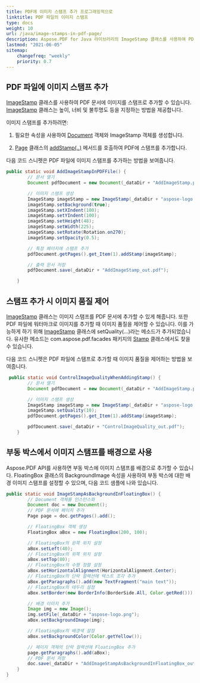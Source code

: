 ```yaml
---
title: PDF에 이미지 스탬프 추가 프로그래밍적으로
linktitle: PDF 파일의 이미지 스탬프
type: docs
weight: 10
url: /java/image-stamps-in-pdf-page/
description: Aspose.PDF for Java 라이브러리의 ImageStamp 클래스를 사용하여 PDF 문서에 이미지 스탬프를 추가합니다.
lastmod: "2021-06-05"
sitemap:
    changefreq: "weekly"
    priority: 0.7
---
```


## PDF 파일에 이미지 스탬프 추가

[ImageStamp](https://reference.aspose.com/pdf/java/com.aspose.pdf/ImageStamp) 클래스를 사용하여 PDF 문서에 이미지를 스탬프로 추가할 수 있습니다. [ImageStamp](https://reference.aspose.com/pdf/java/com.aspose.pdf/ImageStamp) 클래스는 높이, 너비 및 불투명도 등을 지정하는 방법을 제공합니다.

이미지 스탬프를 추가하려면:

1. 필요한 속성을 사용하여 [Document](https://reference.aspose.com/pdf/java/com.aspose.pdf/Document) 객체와 ImageStamp 객체를 생성합니다.

1. [Page](https://reference.aspose.com/pdf/java/com.aspose.pdf/Page) 클래스의 [addStamp(..)](https://reference.aspose.com/pdf/java/com.aspose.pdf/Page#addStamp-com.aspose.pdf.Stamp-) 메서드를 호출하여 PDF에 스탬프를 추가합니다.

다음 코드 스니펫은 PDF 파일에 이미지 스탬프를 추가하는 방법을 보여줍니다.

```java
public static void AddImageStampInPDFFile() {
        // 문서 열기
        Document pdfDocument = new Document(_dataDir + "AddImageStamp.pdf");

        // 이미지 스탬프 생성
        ImageStamp imageStamp = new ImageStamp(_dataDir + "aspose-logo.png");
        imageStamp.setBackground(true);
        imageStamp.setXIndent(100);
        imageStamp.setYIndent(100);
        imageStamp.setHeight(48);
        imageStamp.setWidth(225);
        imageStamp.setRotate(Rotation.on270);
        imageStamp.setOpacity(0.5);

        // 특정 페이지에 스탬프 추가
        pdfDocument.getPages().get_Item(1).addStamp(imageStamp);

        // 출력 문서 저장
        pdfDocument.save(_dataDir + "AddImageStamp_out.pdf");

    }
```


## 스탬프 추가 시 이미지 품질 제어

[ImageStamp](https://reference.aspose.com/pdf/java/com.aspose.pdf/ImageStamp) 클래스는 이미지 스탬프를 PDF 문서에 추가할 수 있게 해줍니다. 또한 PDF 파일에 워터마크로 이미지를 추가할 때 이미지 품질을 제어할 수 있습니다. 이를 가능하게 하기 위해 [ImageStamp](https://reference.aspose.com/pdf/java/com.aspose.pdf/ImageStamp) 클래스에 setQuality(...)라는 메소드가 추가되었습니다. 유사한 메소드는 com.aspose.pdf.facades 패키지의 [Stamp](https://reference.aspose.com/pdf/java/com.aspose.pdf/Stamp) 클래스에서도 찾을 수 있습니다.

다음 코드 스니펫은 PDF 파일에 스탬프로 추가할 때 이미지 품질을 제어하는 방법을 보여줍니다.

```java
 public static void ControlImageQualityWhenAddingStamp() {
        // 문서 열기
        Document pdfDocument = new Document(_dataDir + "AddImageStamp.pdf");

        // 이미지 스탬프 생성
        ImageStamp imageStamp = new ImageStamp(_dataDir + "aspose-logo.png");
        imageStamp.setQuality(10);
        pdfDocument.getPages().get_Item(1).addStamp(imageStamp);

        pdfDocument.save(_dataDir + "ControlImageQuality_out.pdf");
    }
```


## 부동 박스에서 이미지 스탬프를 배경으로 사용

Aspose.PDF API를 사용하면 부동 박스에 이미지 스탬프를 배경으로 추가할 수 있습니다. FloatingBox 클래스의 BackgroundImage 속성을 사용하여 부동 박스에 대한 배경 이미지 스탬프를 설정할 수 있으며, 다음 코드 샘플에 나와 있습니다.

```java
public static void ImageStampAsBackgroundInFloatingBox() {
        // Document 객체를 인스턴스화
        Document doc = new Document();
        // PDF 문서에 페이지 추가
        Page page = doc.getPages().add();

        // FloatingBox 객체 생성
        FloatingBox aBox = new FloatingBox(200, 100);

        // FloatingBox의 왼쪽 위치 설정
        aBox.setLeft(40);
        // FloatingBox의 위쪽 위치 설정
        aBox.setTop(80);
        // FloatingBox의 수평 정렬 설정
        aBox.setHorizontalAlignment(HorizontalAlignment.Center);
        // FloatingBox의 단락 컬렉션에 텍스트 조각 추가
        aBox.getParagraphs().add(new TextFragment("main text"));
        // FloatingBox의 테두리 설정
        aBox.setBorder(new BorderInfo(BorderSide.All, Color.getRed()));

        // 배경 이미지 추가
        Image img = new Image();
        img.setFile(_dataDir + "aspose-logo.png");
        aBox.setBackgroundImage(img);

        // FloatingBox의 배경색 설정
        aBox.setBackgroundColor(Color.getYellow());

        // 페이지 객체의 단락 컬렉션에 FloatingBox 추가
        page.getParagraphs().add(aBox);
        // PDF 문서 저장
        doc.save(_dataDir + "AddImageStampAsBackgroundInFloatingBox_out.pdf");
    }
}
```